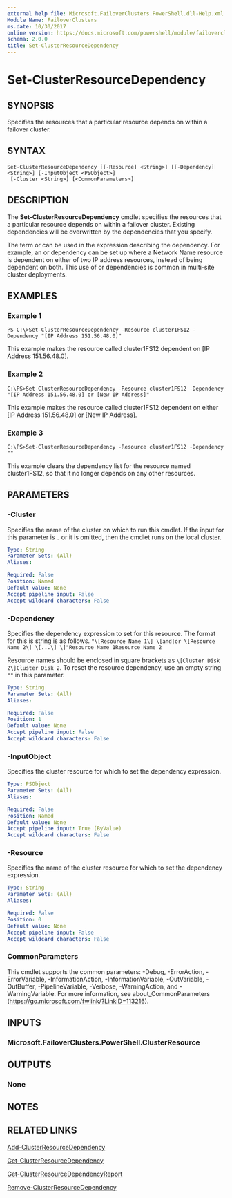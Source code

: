 ```yaml
---
external help file: Microsoft.FailoverClusters.PowerShell.dll-Help.xml
Module Name: FailoverClusters
ms.date: 10/30/2017
online version: https://docs.microsoft.com/powershell/module/failoverclusters/set-clusterresourcedependency?view=windowsserver2012r2-ps&wt.mc_id=ps-gethelp
schema: 2.0.0
title: Set-ClusterResourceDependency
---
```


# Set-ClusterResourceDependency

## SYNOPSIS
Specifies the resources that a particular resource depends on within a failover cluster.

## SYNTAX

```
Set-ClusterResourceDependency [[-Resource] <String>] [[-Dependency] <String>] [-InputObject <PSObject>]
 [-Cluster <String>] [<CommonParameters>]
```

## DESCRIPTION
The **Set-ClusterResourceDependency** cmdlet specifies the resources that a particular resource depends on within a failover cluster.
Existing dependencies will be overwritten by the dependencies that you specify.

The term or can be used in the expression describing the dependency.
For example, an or  dependency can be set up where a Network Name resource is dependent on either of two IP address resources, instead of being dependent on both.
This use of or dependencies is common in multi-site cluster deployments.

## EXAMPLES

### Example 1
```
PS C:\>Set-ClusterResourceDependency -Resource cluster1FS12 -Dependency "[IP Address 151.56.48.0]"
```

This example makes the resource called cluster1FS12 dependent on \[IP Address 151.56.48.0\].

### Example 2
```
C:\PS>Set-ClusterResourceDependency -Resource cluster1FS12 -Dependency "[IP Address 151.56.48.0] or [New IP Address]"
```

This example makes the resource called cluster1FS12 dependent on either \[IP Address 151.56.48.0\] or \[New IP Address\].

### Example 3
```
C:\PS>Set-ClusterResourceDependency -Resource cluster1FS12 -Dependency ""
```

This example clears the dependency list for the resource named cluster1FS12, so that it no longer depends on any other resources.

## PARAMETERS

### -Cluster
Specifies the name of the cluster on which to run this cmdlet.
If the input for this parameter is `.` or it is omitted, then the cmdlet runs on the local cluster.

```yaml
Type: String
Parameter Sets: (All)
Aliases: 

Required: False
Position: Named
Default value: None
Accept pipeline input: False
Accept wildcard characters: False
```

### -Dependency
Specifies the dependency expression to set for this resource.
The format for this is string is as follows. 
`"\[Resource Name 1\] \[and|or \[Resource Name 2\] \[...\] \]"Resource Name 1Resource Name 2`

 Resource names should be enclosed in square brackets as `\[Cluster Disk 2\]Cluster Disk 2`.
To reset the resource dependency, use an empty string `""` in this parameter.

```yaml
Type: String
Parameter Sets: (All)
Aliases: 

Required: False
Position: 1
Default value: None
Accept pipeline input: False
Accept wildcard characters: False
```

### -InputObject
Specifies the cluster resource for which to set the dependency expression.

```yaml
Type: PSObject
Parameter Sets: (All)
Aliases: 

Required: False
Position: Named
Default value: None
Accept pipeline input: True (ByValue)
Accept wildcard characters: False
```

### -Resource
Specifies the name of the cluster resource for which to set the dependency expression.

```yaml
Type: String
Parameter Sets: (All)
Aliases: 

Required: False
Position: 0
Default value: None
Accept pipeline input: False
Accept wildcard characters: False
```

### CommonParameters
This cmdlet supports the common parameters: -Debug, -ErrorAction, -ErrorVariable, -InformationAction, -InformationVariable, -OutVariable, -OutBuffer, -PipelineVariable, -Verbose, -WarningAction, and -WarningVariable. For more information, see about_CommonParameters (https://go.microsoft.com/fwlink/?LinkID=113216).

## INPUTS

### Microsoft.FailoverClusters.PowerShell.ClusterResource

## OUTPUTS

### None

## NOTES

## RELATED LINKS

[Add-ClusterResourceDependency](./Add-ClusterResourceDependency.md)

[Get-ClusterResourceDependency](./Get-ClusterResourceDependency.md)

[Get-ClusterResourceDependencyReport](./Get-ClusterResourceDependencyReport.md)

[Remove-ClusterResourceDependency](./Remove-ClusterResourceDependency.md)

